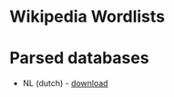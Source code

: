 # Wikipedia Wordlists

# Parsed databases

* NL (dutch) - [download](https://raw.githubusercontent.com/tijme/wordlists/master/nlwiki-2019-03-25.txt)